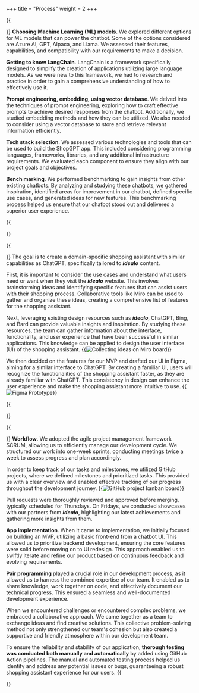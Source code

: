 +++
title = "Process"
weight = 2
+++

{{<section title="Research">}}
**Choosing Machine Learning (ML) models**. We explored different options for ML models that can power the chatbot. 
Some of the options considered are Azure AI, GPT, Alpaca, and Llama. 
We assessed their features, capabilities, and compatibility with our requirements to make a decision.

**Getting to know LangChain**. LangChain is a framework specifically designed to simplify the creation of applications utilizing large language models. 
As we were new to this framework, we had to research and practice in order to gain a comprehensive 
understanding of how to effectively use it.

**Prompt engineering, embedding, using vector database**. We delved into the techniques of prompt engineering, exploring how to craft effective 
prompts to achieve desired responses from the chatbot. Additionally, we studied embedding methods and how they can be utilized. 
We also needed to consider using a vector database to store and retrieve relevant information efficiently.

**Tech stack selection**. We assessed various technologies and tools that can be used to build the ShopGPT app. 
This included considering programming languages, frameworks, libraries, and any additional infrastructure requirements. 
We evaluated each component to ensure they align with our project goals and objectives.

**Bench marking**. We performed benchmarking to gain insights from other existing chatbots. By analyzing and studying these chatbots, 
we gathered inspiration, identified areas for improvement in our chatbot, defined specific use cases, and generated ideas for new features. 
This benchmarking process helped us ensure that our chatbot stood out and delivered a superior user experience.

{{</section>}}

{{<section title="Concept & Prototype">}}
The goal is to create a domain-specific shopping assistant with similar capabilities as ChatGPT, specifically tailored to **_idealo_** content.

First, it is important to consider the use cases and understand what users need or want when they visit the **_idealo_** website. 
This involves brainstorming ideas and identifying specific features that can assist users with their shopping process. 
Collaborative tools like Miro can be used to gather and organize these ideas, creating a comprehensive list of features for the shopping assistant.

Next, leveraging existing design resources such as **_idealo_**, ChatGPT, Bing, and Bard can provide valuable insights and inspiration. 
By studying these resources, the team can gather information about the interface, functionality, and user experience that have 
been successful in similar applications. This knowledge can be applied to design the user interface (UI) of the shopping assistant.
{{<image src="ideas.png" alt="Collecting ideas on Miro board">}}

We then decided on the features for our MVP and drafted our UI in Figma, aiming for a similar interface to ChatGPT. 
By creating a familiar UI, users will recognize the functionalities of the shopping assistant faster, as they are already familiar 
with ChatGPT. This consistency in design can enhance the user experience and make the shopping assistant more intuitive to use.
{{<image src="figma_prototype.png" alt="Figma Prototype">}}

{{</section>}}

{{<section title="Development">}}
**Workflow**. We adopted the agile project management framework SCRUM, allowing us to efficiently manage our development cycle.
We structured our work into one-week sprints, conducting meetings twice a week to assess progress and plan accordingly.

In order to keep track of our tasks and milestones, we utilized GitHub projects, where we defined milestones and prioritized tasks. 
This provided us with a clear overview and enabled effective tracking of our progress throughout the development journey.
{{<image src="github_project.png" alt="GitHub project kanban board">}}

Pull requests were thoroughly reviewed and approved before merging, typically scheduled for Thursdays. 
On Fridays, we conducted showcases with our partners from **_idealo_**, highlighting our latest achievements and gathering more insights from them.

**App implementation**. When it came to implementation, we initially focused on building an MVP, utilizing a basic front-end from a chatbot UI. 
This allowed us to prioritize backend development, ensuring the core features were solid before moving on to UI redesign. 
This approach enabled us to swiftly iterate and refine our product based on continuous feedback and evolving requirements.

**Pair programming** played a crucial role in our development process, as it allowed us to harness the combined expertise of our team. 
It enabled us to share knowledge, work together on code, and effectively document our technical progress. 
This ensured a seamless and well-documented development experience.

When we encountered challenges or encountered complex problems, we embraced a collaborative approach. 
We came together as a team to exchange ideas and find creative solutions. This collective problem-solving method 
not only strengthened our team's cohesion but also created a supportive and friendly atmosphere within our development team.

To ensure the reliability and stability of our application, **thorough testing was conducted both manually and automatically** 
by added using GitHub Action pipelines. The manual and automated testing process helped us identify and address any potential 
issues or bugs, guaranteeing a robust shopping assistant experience for our users.
{{</section>}}
